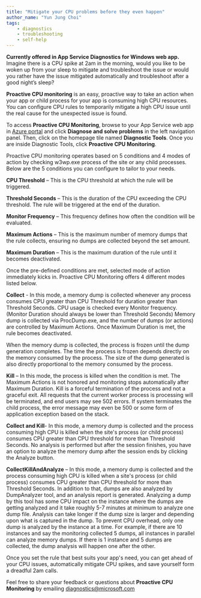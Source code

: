 ```yaml
---
title: "Mitigate your CPU problems before they even happen"
author_name: "Yun Jung Choi"
tags: 
    - diagnostics
    - troubleshooting
    - self-help
---
```

**Currently offered in App Service Diagnostics for Windows web app.**
Imagine there is a CPU spike at 2am in the morning, would you like to be woken up from your sleep to mitigate and troubleshoot the issue or would you rather have the issue mitigated automatically and troubleshoot after a good night’s sleep?  

**Proactive CPU monitoring** is an easy, proactive way to take an action when your app or child process for your app is consuming high CPU resources. You can configure CPU rules to temporarily mitigate a high CPU issue until the real cause for the unexpected issue is found.

To access **Proactive CPU Monitoring**, browse to your App Service web app in [Azure portal](https://portal.azure.com) and click **Diagnose and solve problems** in the left navigation panel. Then, click on the homepage tile named **Diagnostic Tools**. Once you are inside Diagnostic Tools, click **Proactive CPU Monitoring**.

Proactive CPU monitoring operates based on 5 conditions and 4 modes of action by checking w3wp.exe process of the site or any child processes. Below are the 5 conditions you can configure to tailor to your needs.

**CPU Threshold** – This is the CPU threshold at which the rule will be triggered.

**Threshold Seconds** – This is the duration of the CPU exceeding the CPU threshold. The rule will be triggered at the end of the duration.

**Monitor Frequency** – This frequency defines how often the condition will be evaluated.

**Maximum Actions** – This is the maximum number of memory dumps that the rule collects, ensuring no dumps are collected beyond the set amount.

**Maximum Duration** – This is the maximum duration of the rule until it becomes deactivated.

Once the pre-defined conditions are met, selected mode of action immediately kicks in. Proactive CPU Monitoring offers 4 different modes listed below.

**Collect** - In this mode, a memory dump is collected whenever any process consumes CPU greater than CPU Threshold for duration greater than Threshold Seconds. CPU usage is checked every Monitor frequency. (Monitor Duration should always be lower than Threshold Seconds) Memory dump is collected via ProcDump.exe, and the number of dumps (or actions) are controlled by Maximum Actions. Once Maximum Duration is met, the rule becomes deactivated.

When the memory dump is collected, the process is frozen until the dump generation completes. The time the process is frozen depends directly on the memory consumed by the process. The size of the dump generated is also directly proportional to the memory consumed by the process.

**Kill** – In this mode, the process is killed when the condition is met. The Maximum Actions is not honored and monitoring stops automatically after Maximum Duration. Kill is a forceful termination of the process and not a graceful exit. All requests that the current worker process is processing will be terminated, and end users may see 502 errors. If system terminates the child process, the error message may even be 500 or some form of application exception based on the stack.

**Collect and Kill**- In this mode, a memory dump is collected and the process consuming high CPU is killed when the site's process (or child process) consumes CPU greater than CPU threshold for more than Threshold Seconds. No analysis is performed but after the session finishes, you have an option to analyze the memory dump after the session ends by clicking the Analyze button.

**CollectKillAndAnalyze** – In this mode, a memory dump is collected and the process consuming high CPU is killed when a site's process (or child process) consumes CPU greater than CPU threshold for more than Threshold Seconds. In addition to that, dumps are also analyzed by DumpAnalyzer tool, and an analysis report is generated. Analyzing a dump by this tool has some CPU impact on the instance where the dumps are getting analyzed and it take roughly 5-7 minutes at minimum to analyze one dump file. Analysis can take longer if the dump size is larger and depending upon what is captured in the dump.
To prevent CPU overhead, only one dump is analyzed by the instance at a time. For example, if there are 10 instances and say the monitoring collected 5 dumps, all instances in parallel can analyze memory dumps. If there is 1 instance and 5 dumps are collected, the dump analysis will happen one after the other.

Once you set the rule that best suits your app's need, you can get ahead of your CPU issues, automatically mitigate CPU spikes, and save yourself form a dreadful 2am calls.

Feel free to share your feedback or questions about **Proactive CPU Monitoring** by emailing [diagnostics@microsoft.com](mailto:diagnostics@microsoft.com)
